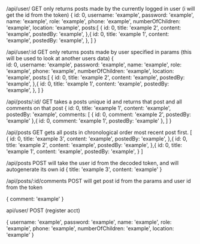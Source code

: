 /api/user/ GET
only returns posts made by the currently logged in user
(i will get the id from the token)
{
    id: 0,
    username: 'example',
    password: 'example',
    name: 'example',
    role: 'example',
    phone: 'example',
    numberOfChildren: 'example',
    location: 'example', 
    posts:[
        {
            id: 0,
            title: 'example 2',
            content: 'example',
            postedBy: 'example',
        },{
            id: 0,
            title: 'example 1',
            content: 'example',
            postedBy: 'example',
        },
    ]
}

/api/user/:id GET
only returns posts made by user specified in params
(this will be used to look at another users data)
{   
    id: 0,
    username: 'example',
    password: 'example',
    name: 'example',
    role: 'example',
    phone: 'example',
    numberOfChildren: 'example',
    location: 'example', 
    posts:[
        {
            id: 0,
            title: 'example 2',
            content: 'example',
            postedBy: 'example',
        },{
            id: 0,
            title: 'example 1',
            content: 'example',
            postedBy: 'example',
        },
    ]
}

/api/posts/:id/ GET
takes a posts unique id and returns that post and all comments on that post
{
    id: 0,
    title: 'example 1',
    content: 'example',
    postedBy: 'example',
    comments: [
        {
            id: 0,
            comment: 'example 2',
            postedBy: 'example'
        },{
            id: 0,
            comment: 'example 1',
            postedBy: 'example'
        },
    ]
}

/api/posts GET
gets all posts in chronological order most recent post first.
[
    {
        id: 0,
        title: 'example 3',
        content: 'example',
        postedBy: 'example',
    },{
        id: 0,
        title: 'example 2',
        content: 'example',
        postedBy: 'example',
    },{
        id: 0,
        title: 'example 1',
        content: 'example',
        postedBy: 'example',
    }
]

/api/posts POST
will take the user id from the decoded token, and will autogenerate its own id
{
    title: 'example 3',
    content: 'example'
}

/api/posts/:id/comments POST
will get post id from the params and user id from the token

{
    comment: 'example'
}

api/user/ POST (register acct)

{
    username: 'example',
    password: 'example',
    name: 'example',
    role: 'example',
    phone: 'example',
    numberOfChildren: 'example',
    location: 'example'
}